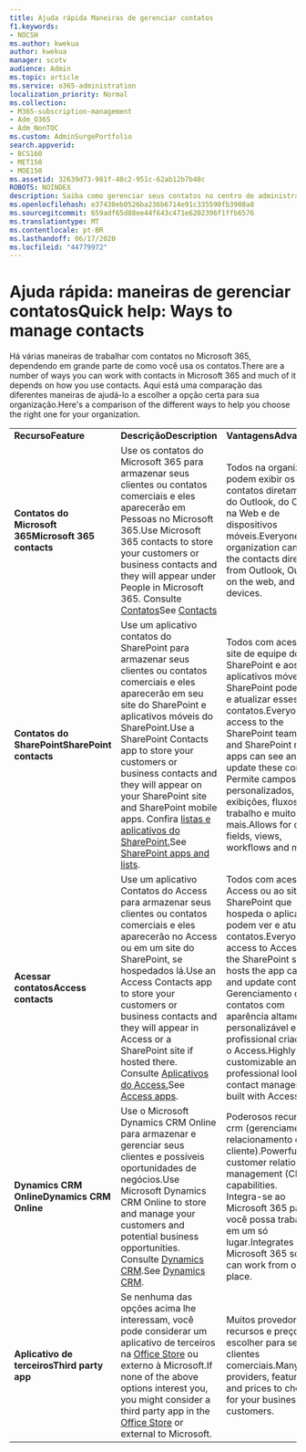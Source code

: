 ```yaml
---
title: Ajuda rápida Maneiras de gerenciar contatos
f1.keywords:
- NOCSH
ms.author: kwekua
author: kwekua
manager: scotv
audience: Admin
ms.topic: article
ms.service: o365-administration
localization_priority: Normal
ms.collection:
- M365-subscription-management
- Adm_O365
- Adm_NonTOC
ms.custom: AdminSurgePortfolio
search.appverid:
- BCS160
- MET150
- MOE150
ms.assetid: 32639d73-981f-48c2-951c-62ab12b7b48c
ROBOTS: NOINDEX
description: Saiba como gerenciar seus contatos no centro de administração.
ms.openlocfilehash: e37430eb0526ba236b6714e91c335590fb3908a8
ms.sourcegitcommit: 659adf65d88ee44f643c471e6202396f1ffb6576
ms.translationtype: MT
ms.contentlocale: pt-BR
ms.lasthandoff: 06/17/2020
ms.locfileid: "44779972"
---
```

# <a name="quick-help-ways-to-manage-contacts"></a><span data-ttu-id="e3d2e-103">Ajuda rápida: maneiras de gerenciar contatos</span><span class="sxs-lookup"><span data-stu-id="e3d2e-103">Quick help: Ways to manage contacts</span></span>

<span data-ttu-id="e3d2e-104">Há várias maneiras de trabalhar com contatos no Microsoft 365, dependendo em grande parte de como você usa os contatos.</span><span class="sxs-lookup"><span data-stu-id="e3d2e-104">There are a number of ways you can work with contacts in Microsoft 365 and much of it depends on how you use contacts.</span></span> <span data-ttu-id="e3d2e-105">Aqui está uma comparação das diferentes maneiras de ajudá-lo a escolher a opção certa para sua organização.</span><span class="sxs-lookup"><span data-stu-id="e3d2e-105">Here's a comparison of the different ways to help you choose the right one for your organization.</span></span>
  
|||||
|:-----|:-----|:-----|:-----|
|<span data-ttu-id="e3d2e-106">**Recurso**</span><span class="sxs-lookup"><span data-stu-id="e3d2e-106">**Feature**</span></span> <br/> |<span data-ttu-id="e3d2e-107">**Descrição**</span><span class="sxs-lookup"><span data-stu-id="e3d2e-107">**Description**</span></span> <br/> |<span data-ttu-id="e3d2e-108">**Vantagens**</span><span class="sxs-lookup"><span data-stu-id="e3d2e-108">**Advantages**</span></span> <br/> |<span data-ttu-id="e3d2e-109">**Desvantagens**</span><span class="sxs-lookup"><span data-stu-id="e3d2e-109">**Disadvantages**</span></span> <br/> |
|<span data-ttu-id="e3d2e-110">**Contatos do Microsoft 365**</span><span class="sxs-lookup"><span data-stu-id="e3d2e-110">**Microsoft 365 contacts**</span></span> <br/> |<span data-ttu-id="e3d2e-111">Use os contatos do Microsoft 365 para armazenar seus clientes ou contatos comerciais e eles aparecerão em Pessoas no Microsoft 365.</span><span class="sxs-lookup"><span data-stu-id="e3d2e-111">Use Microsoft 365 contacts to store your customers or business contacts and they will appear under People in Microsoft 365.</span></span> <span data-ttu-id="e3d2e-112">Consulte [Contatos](contacts.md)</span><span class="sxs-lookup"><span data-stu-id="e3d2e-112">See [Contacts](contacts.md)</span></span> <br/> |<span data-ttu-id="e3d2e-113">Todos na organização podem exibir os contatos diretamente do Outlook, do Outlook na Web e de dispositivos móveis.</span><span class="sxs-lookup"><span data-stu-id="e3d2e-113">Everyone in the organization can view the contacts directly from Outlook, Outlook on the web, and mobile devices.</span></span>  <br/> |<span data-ttu-id="e3d2e-114">Somente administradores podem criar e atualizar os contatos.</span><span class="sxs-lookup"><span data-stu-id="e3d2e-114">Only administrators can create and update the contacts.</span></span>  <br/> <span data-ttu-id="e3d2e-115">Nenhum campo personalizado é permitido (exemplo: data de nascimento, escola, agente de referência).</span><span class="sxs-lookup"><span data-stu-id="e3d2e-115">No custom fields are allowed (example: birthdate, college, referral agent).</span></span>  <br/> |
|<span data-ttu-id="e3d2e-116">**Contatos do SharePoint**</span><span class="sxs-lookup"><span data-stu-id="e3d2e-116">**SharePoint contacts**</span></span> <br/> |<span data-ttu-id="e3d2e-117">Use um aplicativo contatos do SharePoint para armazenar seus clientes ou contatos comerciais e eles aparecerão em seu site do SharePoint e aplicativos móveis do SharePoint.</span><span class="sxs-lookup"><span data-stu-id="e3d2e-117">Use a SharePoint Contacts app to store your customers or business contacts and they will appear on your SharePoint site and SharePoint mobile apps.</span></span> <span data-ttu-id="e3d2e-118">Confira [listas e aplicativos do SharePoint.](https://support.microsoft.com/office/0a1c3ace-def0-44af-b225-cfa8d92c52d7)</span><span class="sxs-lookup"><span data-stu-id="e3d2e-118">See [SharePoint apps and lists](https://support.microsoft.com/office/0a1c3ace-def0-44af-b225-cfa8d92c52d7).</span></span>  <br/> |<span data-ttu-id="e3d2e-119">Todos com acesso ao site de equipe do SharePoint e aos aplicativos móveis do SharePoint podem ver e atualizar esses contatos.</span><span class="sxs-lookup"><span data-stu-id="e3d2e-119">Everyone with access to the SharePoint team site and SharePoint mobile apps can see and update these contacts.</span></span>  <br/> <span data-ttu-id="e3d2e-120">Permite campos personalizados, exibições, fluxos de trabalho e muito mais.</span><span class="sxs-lookup"><span data-stu-id="e3d2e-120">Allows for custom fields, views, workflows and more.</span></span>  <br/> |<span data-ttu-id="e3d2e-121">Esses contatos não aparecem no Outlook ou pessoas no Microsoft 365.</span><span class="sxs-lookup"><span data-stu-id="e3d2e-121">These contacts don't appear in Outlook or People in Microsoft 365.</span></span>  <br/> <span data-ttu-id="e3d2e-122">Requer noções básicas sobre a infraestrutura do SharePoint.</span><span class="sxs-lookup"><span data-stu-id="e3d2e-122">Requires basic understanding of SharePoint infrastructure.</span></span>  <br/> |
|<span data-ttu-id="e3d2e-123">**Acessar contatos**</span><span class="sxs-lookup"><span data-stu-id="e3d2e-123">**Access contacts**</span></span> <br/> |<span data-ttu-id="e3d2e-124">Use um aplicativo Contatos do Access para armazenar seus clientes ou contatos comerciais e eles aparecerão no Access ou em um site do SharePoint, se hospedados lá.</span><span class="sxs-lookup"><span data-stu-id="e3d2e-124">Use an Access Contacts app to store your customers or business contacts and they will appear in Access or a SharePoint site if hosted there.</span></span> <span data-ttu-id="e3d2e-125">Consulte [Aplicativos do Access.](https://support.microsoft.com/office/25f3ab3e-510d-44b0-accf-b976c0813e71)</span><span class="sxs-lookup"><span data-stu-id="e3d2e-125">See [Access apps](https://support.microsoft.com/office/25f3ab3e-510d-44b0-accf-b976c0813e71).</span></span>  <br/> |<span data-ttu-id="e3d2e-126">Todos com acesso ao Access ou ao site do SharePoint que hospeda o aplicativo podem ver e atualizar contatos.</span><span class="sxs-lookup"><span data-stu-id="e3d2e-126">Everyone with access to Access or the SharePoint site that hosts the app can see and update contacts.</span></span>  <br/> <span data-ttu-id="e3d2e-127">Gerenciamento de contatos com aparência altamente personalizável e profissional criado com o Access.</span><span class="sxs-lookup"><span data-stu-id="e3d2e-127">Highly customizable and professional looking contact management built with Access.</span></span>  <br/> |<span data-ttu-id="e3d2e-128">Você deve comprar o Microsoft Access ou mudar para um plano do Microsoft 365 que inclua o Access.</span><span class="sxs-lookup"><span data-stu-id="e3d2e-128">You must purchase Microsoft Access or switch to a Microsoft 365 plan that includes Access.</span></span>  <br/> <span data-ttu-id="e3d2e-129">Requer noções básicas sobre o Microsoft Access e como criar aplicativos.</span><span class="sxs-lookup"><span data-stu-id="e3d2e-129">Requires basic understanding of Microsoft Access and how to create apps.</span></span>  <br/> |
|<span data-ttu-id="e3d2e-130">**Dynamics CRM Online**</span><span class="sxs-lookup"><span data-stu-id="e3d2e-130">**Dynamics CRM Online**</span></span> <br/> |<span data-ttu-id="e3d2e-131">Use o Microsoft Dynamics CRM Online para armazenar e gerenciar seus clientes e possíveis oportunidades de negócios.</span><span class="sxs-lookup"><span data-stu-id="e3d2e-131">Use Microsoft Dynamics CRM Online to store and manage your customers and potential business opportunities.</span></span> <span data-ttu-id="e3d2e-132">Consulte [Dynamics CRM](https://dynamics.microsoft.com).</span><span class="sxs-lookup"><span data-stu-id="e3d2e-132">See [Dynamics CRM](https://dynamics.microsoft.com).</span></span>  <br/> |<span data-ttu-id="e3d2e-133">Poderosos recursos de crm (gerenciamento de relacionamento com o cliente).</span><span class="sxs-lookup"><span data-stu-id="e3d2e-133">Powerful customer relationship management (CRM) capabilities.</span></span>  <br/> <span data-ttu-id="e3d2e-134">Integra-se ao Microsoft 365 para que você possa trabalhar em um só lugar.</span><span class="sxs-lookup"><span data-stu-id="e3d2e-134">Integrates with Microsoft 365 so you can work from one place.</span></span>  <br/> |<span data-ttu-id="e3d2e-135">Inclui complexidade com integração e personalização para atender às suas necessidades.</span><span class="sxs-lookup"><span data-stu-id="e3d2e-135">Includes complexity with onboarding and customization to meet your needs.</span></span>  <br/> <span data-ttu-id="e3d2e-136">É um custo significativamente maior do que qualquer outra opção de gerenciamento de contatos.</span><span class="sxs-lookup"><span data-stu-id="e3d2e-136">Is significantly higher in cost than any of the other contact management options.</span></span>  <br/> |
|<span data-ttu-id="e3d2e-137">**Aplicativo de terceiros**</span><span class="sxs-lookup"><span data-stu-id="e3d2e-137">**Third party app**</span></span> <br/> |<span data-ttu-id="e3d2e-138">Se nenhuma das opções acima lhe interessam, você pode considerar um aplicativo de terceiros na [Office Store](https://store.office.com) ou externo à Microsoft.</span><span class="sxs-lookup"><span data-stu-id="e3d2e-138">If none of the above options interest you, you might consider a third party app in the [Office Store](https://store.office.com) or external to Microsoft.</span></span>  <br/> |<span data-ttu-id="e3d2e-139">Muitos provedores, recursos e preços para escolher para seus clientes comerciais.</span><span class="sxs-lookup"><span data-stu-id="e3d2e-139">Many providers, features, and prices to choose for your business customers.</span></span>  <br/> |<span data-ttu-id="e3d2e-140">Nenhuma garantia de que ele está integrado ao Microsoft 365, exigindo que você trabalhe com dois serviços diferentes, logons etc.</span><span class="sxs-lookup"><span data-stu-id="e3d2e-140">No guarantee that it's integrated with Microsoft 365, requiring you to work with two different services, logins, etc.</span></span>  <br/> |
   

